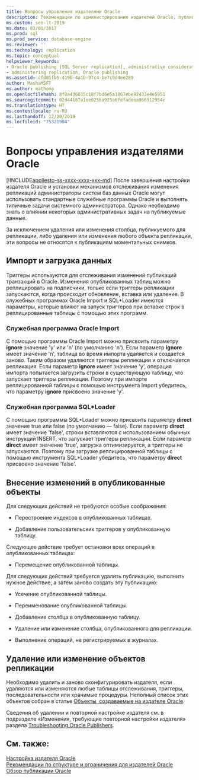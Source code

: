 ```yaml
---
title: Вопросы управления издателями Oracle
description: Рекомендации по администрированию издателей Oracle, публикующих изменения на подписчиках SQL Server.
ms.custom: seo-lt-2019
ms.date: 03/01/2017
ms.prod: sql
ms.prod_service: database-engine
ms.reviewer: ''
ms.technology: replication
ms.topic: conceptual
helpviewer_keywords:
- Oracle publishing [SQL Server replication], administrative considerations
- administering replication, Oracle publishing
ms.assetid: cfd81fb5-419b-4a1b-97c4-be7c9d4ee289
author: MashaMSFT
ms.author: mathoma
ms.openlocfilehash: 8f8a436035c18f7bd6e5a1867ebe92433e4e5951
ms.sourcegitcommit: 02d44167a1ee025ba925a6fefadeea966912954c
ms.translationtype: HT
ms.contentlocale: ru-RU
ms.lasthandoff: 12/20/2019
ms.locfileid: "75321904"
---
```

# <a name="administrative-considerations-for-oracle-publishers"></a>Вопросы управления издателями Oracle
[!INCLUDE[appliesto-ss-xxxx-xxxx-xxx-md](../../../includes/appliesto-ss-xxxx-xxxx-xxx-md.md)]
  После завершения настройки издателя Oracle и установки механизмов отслеживания изменения репликаций администраторы систем баз данных Oracle могут использовать стандартные служебные программы Oracle и выполнять типичные задачи системного администратора. Однако необходимо знать о влиянии некоторых административных задач на публикуемые данные.  
  
 За исключением удаления или изменения столбца, публикуемого для репликации, либо удаления или изменения любого объекта репликации, эти вопросы не относятся к публикациям моментальных снимков.  
  
## <a name="importing-and-loading-data"></a>Импорт и загрузка данных  
 Триггеры используются для отслеживания изменений публикаций транзакций в Oracle. Изменения опубликованных таблиц можно реплицировать на подписчики, только если триггеры репликации запускаются, когда происходит обновление, вставка или удаление. В служебных программах Oracle Import и SQL*Loader имеются параметры, которые влияют на запуск триггеров при вставке строк в реплицированные таблицы с помощью этих программ.  
  
### <a name="oracle-import"></a>Служебная программа Oracle Import  
 С помощью программы Oracle Import можно присвоить параметру **ignore** значение 'y' или 'n' (по умолчанию 'n'). Если параметр **ignore** имеет значение 'n', таблица во время импорта удаляется и создается заново. Таким образом удаляются триггеры репликации и отключается репликация. Если параметр **ignore** имеет значение 'y', операция импорта попытается загрузить строки в существующую таблицу, что запускает триггеры репликации. Поэтому при импорте реплицированной таблицы с помощью инструмента Import убедитесь, что параметру **ignore** присвоено значение 'y'.  
  
### <a name="sqlloader"></a>Служебная программа SQL*Loader  
 С помощью программы SQL\*Loader можно присвоить параметру **direct** значение true или false (по умолчанию — false). Если параметр **direct** имеет значение 'false', строки вставляются с использованием обычных инструкций INSERT, что запускает триггеры репликации. Если параметр **direct** имеет значение 'true', загрузка оптимизируется, а триггеры не запускаются. Поэтому при загрузке реплицированной таблицы с помощью инструмента SQL*Loader убедитесь, что параметру **direct** присвоено значение 'false'.  
  
## <a name="making-changes-to-published-objects"></a>Внесение изменений в опубликованные объекты  
 Для следующих действий не требуются особые соображения:  
  
-   Перестроение индексов в опубликованных таблицах.  
  
-   Добавление пользовательских триггеров у опубликованную таблицу.  
  
 Следующее действие требует остановки всех операций в опубликованных таблицах:  
  
-   Перемещение опубликованной таблицы.  
  
 Для следующих действий требуется удалить публикацию, выполнить нужное действие, а затем заново создать эту публикацию:  
  
-   Усечение опубликованной таблицы.  
  
-   Переименование опубликованной таблицы.  
  
-   Добавление столбца в опубликованную таблицу.  
  
-   Удаление или изменение столбца, опубликованного для репликации.  
  
-   Выполнение операций, не регистрируемых в журналах.  
  
## <a name="dropping-or-modifying-replication-objects"></a>Удаление или изменение объектов репликации  
 Необходимо удалить и заново сконфигурировать издателя, если удаляются или изменяются любые таблицы отслеживания, триггеры, последовательности или хранимые процедуры. Неполный список этих объектов собран в статье [Объекты, создаваемые на издателе Oracle](../../../relational-databases/replication/non-sql/objects-created-on-the-oracle-publisher.md).  
  
 Сведения об удалении и повторной настройке издателя см. в подразделе «Изменения, требующие повторной настройки издателя» раздела [Troubleshooting Oracle Publishers](../../../relational-databases/replication/non-sql/troubleshooting-oracle-publishers.md).  
  
## <a name="see-also"></a>См. также:  
 [Настройка издателя Oracle](../../../relational-databases/replication/non-sql/configure-an-oracle-publisher.md)   
 [Рекомендации по структуре и ограничения для издателей Oracle](../../../relational-databases/replication/non-sql/design-considerations-and-limitations-for-oracle-publishers.md)   
 [Обзор публикации Oracle](../../../relational-databases/replication/non-sql/oracle-publishing-overview.md)  
  
  
